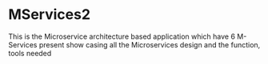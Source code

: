 # MServices2
This is the Microservice architecture based application which have 6 M-Services present show casing all the Microservices design and the function, tools needed
